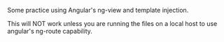 Some practice using Angular's ng-view and template injection.

This will NOT work unless you are running the files on a local host to use angular's ng-route capability.


